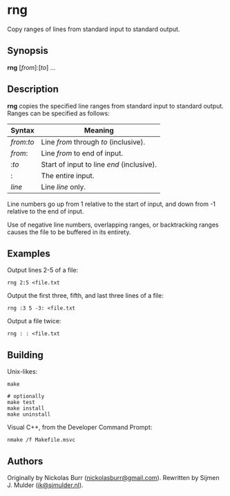 # rng

Copy ranges of lines from standard input to standard output.

## Synopsis

**rng** [_from_]:[_to_] ...

## Description

**rng** copies the specified line ranges from standard input to standard
output. Ranges can be specified as follows:

| Syntax      | Meaning                                   |
| ----------- | ----------------------------------------- |
| _from_:_to_ | Line _from_ through _to_ (inclusive).     |
| _from_:     | Line _from_ to end of input.              |
| :_to_       | Start of input to line _end_ (inclusive). |
| :           | The entire input.                         |
| _line_      | Line _line_ only.                         |

Line numbers go up from 1 relative to the start of input, and down
from -1 relative to the end of input.

Use of negative line numbers, overlapping ranges, or backtracking ranges
causes the file to be buffered in its entirety.

## Examples

Output lines 2-5 of a file:

    rng 2:5 <file.txt

Output the first three, fifth,  and last three lines of a file:

    rng :3 5 -3: <file.txt

Output a file twice:

    rng : : <file.txt

## Building

Unix-likes:

    make

    # optionally
    make test
    make install
    make uninstall

Visual C++, from the Developer Command Prompt:

    nmake /f Makefile.msvc

## Authors

Originally by Nickolas Burr (<nickolasburr@gmail.com>). Rewritten by
Sijmen J. Mulder (<ik@sjmulder.nl>).
